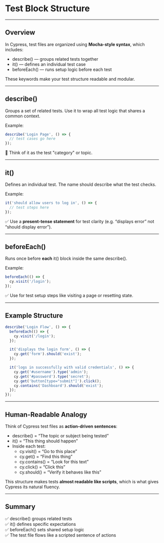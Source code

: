 # Test Block Structure

---

## Overview

In Cypress, test files are organized using **Mocha-style syntax**, which includes:

- <span class="codeSnip">describe()</span> — groups related tests together
- <span class="codeSnip">it()</span> — defines an individual test case
- <span class="codeSnip">beforeEach()</span> — runs setup logic before each test

These keywords make your test structure readable and modular.

---

## describe()

Groups a set of related tests. Use it to wrap all test logic that shares a common context.

Example:

```javascript
describe('Login Page', () => {
  // test cases go here
});
```

🧠 Think of it as the test "category" or topic.

---

## it()

Defines an individual test. The name should describe what the test checks.

Example:

```javascript
it('should allow users to log in', () => {
  // test steps here
});
```

✅ Use a **present-tense statement** for test clarity (e.g. “displays error” not “should display error”).

---

## beforeEach()

Runs once before **each** <span class="codeSnip">it()</span> block inside the same <span class="codeSnip">describe()</span>.

Example:

```javascript
beforeEach(() => {
  cy.visit('/login');
});
```

✅ Use for test setup steps like visiting a page or resetting state.

---

## Example Structure

```javascript
describe('Login Flow', () => {
  beforeEach(() => {
    cy.visit('/login');
  });

  it('displays the login form', () => {
    cy.get('form').should('exist');
  });

  it('logs in successfully with valid credentials', () => {
    cy.get('#username').type('admin');
    cy.get('#password').type('secret');
    cy.get('button[type="submit"]').click();
    cy.contains('Dashboard').should('exist');
  });
});
```

---

## Human-Readable Analogy

Think of Cypress test files as **action-driven sentences**:

- <span class="codeSnip">describe()</span> = “The topic or subject being tested”  
- <span class="codeSnip">it()</span> = “This thing should happen”  
- Inside each test:
  - <span class="codeSnip">cy.visit()</span> = “Go to this place”  
  - <span class="codeSnip">cy.get()</span> = “Find this thing”  
  - <span class="codeSnip">cy.contains()</span> = “Look for this text”  
  - <span class="codeSnip">cy.click()</span> = “Click this”  
  - <span class="codeSnip">cy.should()</span> = “Verify it behaves like this”

This structure makes tests **almost readable like scripts**, which is what gives Cypress its natural fluency.

---

## Summary

✅ <span class="codeSnip">describe()</span> groups related tests  
✅ <span class="codeSnip">it()</span> defines specific expectations  
✅ <span class="codeSnip">beforeEach()</span> sets shared setup logic  
✅ The test file flows like a scripted sentence of actions  
